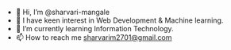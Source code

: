 - 👋 Hi, I’m @sharvari-mangale
- 👀 I have keen interest in Web Development & Machine learning.
- 🌱 I’m currently learning Information Technology.
- 📫 How to reach me sharvarim2701@gmail.com

